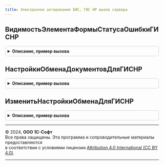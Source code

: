 ```yaml
---
title: Электронное актирование ЕИС, ГИС НР вызов сервера
---
```



## ВидимостьЭлементаФормыСтатусаОшибкиГИСНР
<details style="margin: 1em 0; padding: 0.5em; border: 1px solid #ccc; border-radius: 6px;">

<summary style="font-weight: bold; cursor: pointer;">Описание, пример вызова</summary>

```bsl

// см. ЭлектронноеАктированиеЕИСГИСНР.ВидимостьЭлементаФормыСтатусаОШибкиГИСНР
Функция ВидимостьЭлементаФормыСтатусаОшибкиГИСНР(Знач ОбъектУчета) Экспорт
```

Пример вызова
```bsl
Результат = ЭлектронноеАктированиеЕИСГИСНРВызовСервера.ВидимостьЭлементаФормыСтатусаОшибкиГИСНР(ОбъектУчета) 
```
</details>

## НастройкиОбменаДокументовДляГИСНР
<details style="margin: 1em 0; padding: 0.5em; border: 1px solid #ccc; border-radius: 6px;">

<summary style="font-weight: bold; cursor: pointer;">Описание, пример вызова</summary>

```bsl

// см. ЭлектронноеАктированиеЕИСГИСНР.НастройкиОбменаДокументовДляГИСНР
Функция НастройкиОбменаДокументовДляГИСНР(Знач ДокументыЭДО) Экспорт
```

Пример вызова
```bsl
Результат = ЭлектронноеАктированиеЕИСГИСНРВызовСервера.НастройкиОбменаДокументовДляГИСНР(ДокументыЭДО) 
```
</details>

## ИзменитьНастройкиОбменаДляГИСНР
<details style="margin: 1em 0; padding: 0.5em; border: 1px solid #ccc; border-radius: 6px;">

<summary style="font-weight: bold; cursor: pointer;">Описание, пример вызова</summary>

```bsl

// см. ЭлектронноеАктированиеЕИСГИСНР.ИзменитьНастройкиОбменаДляГИСНР
Процедура ИзменитьНастройкиОбменаДляГИСНР(Знач Организация, Знач ФиксироватьСобытия, Знач ВключатьВидеозапись) Экспорт
```

Пример вызова
```bsl
ЭлектронноеАктированиеЕИСГИСНРВызовСервера.ИзменитьНастройкиОбменаДляГИСНР(Организация, ФиксироватьСобытия, ВключатьВидеозапись) 
```
</details>

---

© 2024, **ООО 1С-Софт**  
Все права защищены. Эта программа и сопроводительные материалы предоставляются  
в соответствии с условиями лицензии [Attribution 4.0 International (CC BY 4.0)](https://creativecommons.org/licenses/by/4.0/legalcode).

---
